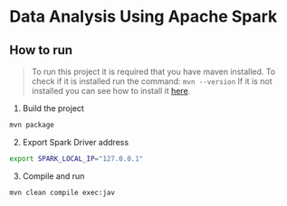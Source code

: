 # Data Analysis Using Apache Spark

## How to run
>To run this project it is required that you have maven installed.
To check if it is installed run the command:
`mvn --version`
If it is not installed you can see how to install it [here](https://maven.apache.org/install.html).

1. Build the project
```bash
mvn package
```

2. Export Spark Driver address
```bash
export SPARK_LOCAL_IP="127.0.0.1"
```

3. Compile and run
```bash
mvn clean compile exec:jav
```
